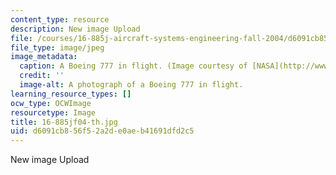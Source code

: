 ```yaml
---
content_type: resource
description: New image Upload
file: /courses/16-885j-aircraft-systems-engineering-fall-2004/d6091cb856f52a2de0aeb41691dfd2c5_16-885jf04-th.jpg
file_type: image/jpeg
image_metadata:
  caption: A Boeing 777 in flight. (Image courtesy of [NASA](http://www.nasa.gov/).)
  credit: ''
  image-alt: A photograph of a Boeing 777 in flight.
learning_resource_types: []
ocw_type: OCWImage
resourcetype: Image
title: 16-885jf04-th.jpg
uid: d6091cb8-56f5-2a2d-e0ae-b41691dfd2c5
---
```

New image Upload

